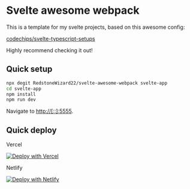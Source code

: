 # Svelte awesome webpack

This is a template for my svelte projects, based on this awesome config:

[codechips/svelte-typescript-setups](https://github.com/codechips/svelte-typescript-setups/tree/master/svelte-webpack5-typescript)

Highly recommend checking it out!

## Quick setup

```bash
npx degit RedstoneWizard22/svelte-awesome-webpack svelte-app
cd svelte-app
npm install
npm run dev
```

Navigate to [http://\[::\]:5555](http://[::]:5555).

## Quick deploy

Vercel

[![Deploy with Vercel](https://vercel.com/button)](https://vercel.com/new/clone?repository-url=https%3A%2F%2Fgithub.com%2FRedstoneWizard22%2Fsvelte-awesome-webpack)

Netlify

[![Deploy with Netlify](https://www.netlify.com/img/deploy/button.svg)](https://app.netlify.com/start/deploy?repository=https://github.com/RedstoneWizard22/svelte-awesome-webpack)
